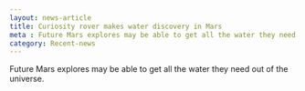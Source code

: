 ```yaml
---
layout: news-article
title: Curiosity rover makes water discovery in Mars
meta : Future Mars explores may be able to get all the water they need out of the universe.
category: Recent-news
---
```


Future Mars explores may be able to get all the water they need out of the universe.